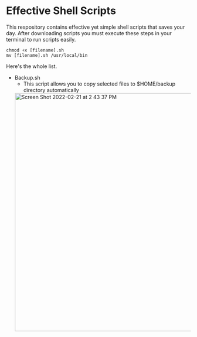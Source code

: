 # Effective Shell Scripts

This respository contains effective yet simple shell scripts that saves your day.
After downloading scripts you must execute these steps in your terminal to run scripts easily.
```
chmod +x [filename].sh
mv [filename].sh /usr/local/bin
```
Here's the whole list.

- Backup.sh
  - This script allows you to copy selected files to $HOME/backup directory automatically 
   <img width="650" alt="Screen Shot 2022-02-21 at 2 43 37 PM" src="https://user-images.githubusercontent.com/22853419/154948950-b669e1f7-e8e8-42d1-9a9c-f401bda259ae.png">

